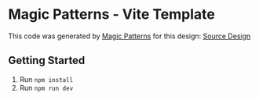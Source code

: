 # Magic Patterns - Vite Template

This code was generated by [Magic Patterns](https://magicpatterns.com) for this design: [Source Design](https://www.magicpatterns.com/c/xb57imqbgieumsvq7mxcto)

## Getting Started

1. Run `npm install`
2. Run `npm run dev`
